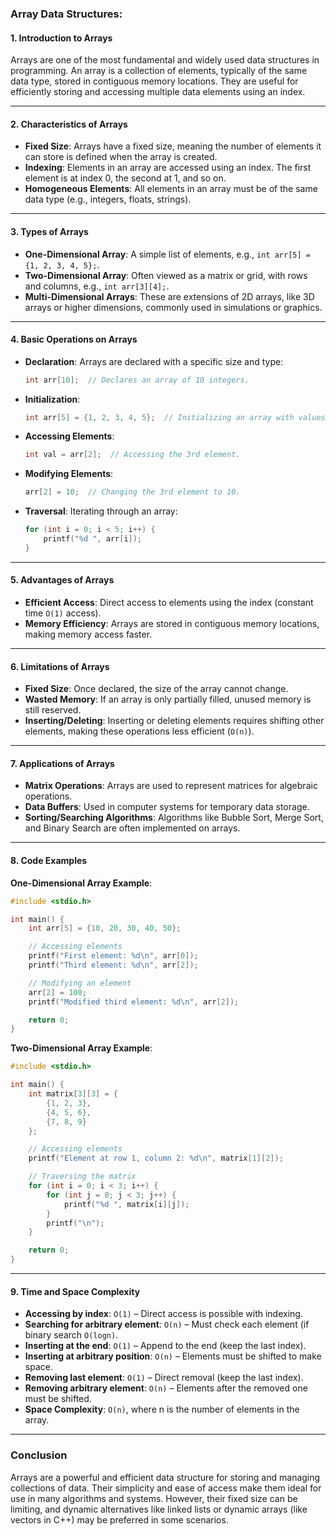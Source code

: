 ### Array Data Structures:

#### 1. **Introduction to Arrays**

Arrays are one of the most fundamental and widely used data structures in programming. An array is a collection of elements, typically of the same data type, stored in contiguous memory locations. They are useful for efficiently storing and accessing multiple data elements using an index.

---

#### 2. **Characteristics of Arrays**

- **Fixed Size**: Arrays have a fixed size, meaning the number of elements it can store is defined when the array is created.
- **Indexing**: Elements in an array are accessed using an index. The first element is at index 0, the second at 1, and so on.
- **Homogeneous Elements**: All elements in an array must be of the same data type (e.g., integers, floats, strings).

---

#### 3. **Types of Arrays**

- **One-Dimensional Array**: A simple list of elements, e.g., `int arr[5] = {1, 2, 3, 4, 5};`.
- **Two-Dimensional Array**: Often viewed as a matrix or grid, with rows and columns, e.g., `int arr[3][4];`.
- **Multi-Dimensional Arrays**: These are extensions of 2D arrays, like 3D arrays or higher dimensions, commonly used in simulations or graphics.

---

#### 4. **Basic Operations on Arrays**

- **Declaration**: Arrays are declared with a specific size and type:
  ```c
  int arr[10];  // Declares an array of 10 integers.
  ```
- **Initialization**:
  ```c
  int arr[5] = {1, 2, 3, 4, 5};  // Initializing an array with values.
  ```
- **Accessing Elements**:
  ```c
  int val = arr[2];  // Accessing the 3rd element.
  ```
- **Modifying Elements**:
  ```c
  arr[2] = 10;  // Changing the 3rd element to 10.
  ```
- **Traversal**: Iterating through an array:
  ```c
  for (int i = 0; i < 5; i++) {
      printf("%d ", arr[i]);
  }
  ```

---

#### 5. **Advantages of Arrays**

- **Efficient Access**: Direct access to elements using the index (constant time `O(1)` access).
- **Memory Efficiency**: Arrays are stored in contiguous memory locations, making memory access faster.

---

#### 6. **Limitations of Arrays**

- **Fixed Size**: Once declared, the size of the array cannot change.
- **Wasted Memory**: If an array is only partially filled, unused memory is still reserved.
- **Inserting/Deleting**: Inserting or deleting elements requires shifting other elements, making these operations less efficient (`O(n)`).

---

#### 7. **Applications of Arrays**

- **Matrix Operations**: Arrays are used to represent matrices for algebraic operations.
- **Data Buffers**: Used in computer systems for temporary data storage.
- **Sorting/Searching Algorithms**: Algorithms like Bubble Sort, Merge Sort, and Binary Search are often implemented on arrays.

---

#### 8. **Code Examples**

**One-Dimensional Array Example**:

```c
#include <stdio.h>

int main() {
    int arr[5] = {10, 20, 30, 40, 50};

    // Accessing elements
    printf("First element: %d\n", arr[0]);
    printf("Third element: %d\n", arr[2]);

    // Modifying an element
    arr[2] = 100;
    printf("Modified third element: %d\n", arr[2]);

    return 0;
}
```

**Two-Dimensional Array Example**:

```c
#include <stdio.h>

int main() {
    int matrix[3][3] = {
        {1, 2, 3},
        {4, 5, 6},
        {7, 8, 9}
    };

    // Accessing elements
    printf("Element at row 1, column 2: %d\n", matrix[1][2]);

    // Traversing the matrix
    for (int i = 0; i < 3; i++) {
        for (int j = 0; j < 3; j++) {
            printf("%d ", matrix[i][j]);
        }
        printf("\n");
    }

    return 0;
}
```

---

#### 9. **Time and Space Complexity**

- **Accessing by index**: `O(1)` – Direct access is possible with indexing.
- **Searching for arbitrary element**: `O(n)` – Must check each element (if binary search `O(logn)`.
- **Inserting at the end**: `O(1)` – Append to the end (keep the last index).
- **Inserting at arbitrary position**: `O(n)` – Elements must be shifted to make space.
- **Removing last element**: `O(1)` – Direct removal (keep the last index).
- **Removing arbitrary element**: `O(n)` – Elements after the removed one must be shifted.
- **Space Complexity**: `O(n)`, where n is the number of elements in the array.

---

### Conclusion

Arrays are a powerful and efficient data structure for storing and managing collections of data. Their simplicity and ease of access make them ideal for use in many algorithms and systems. However, their fixed size can be limiting, and dynamic alternatives like linked lists or dynamic arrays (like vectors in C++) may be preferred in some scenarios.
